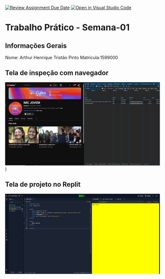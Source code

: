[![Review Assignment Due Date](https://classroom.github.com/assets/deadline-readme-button-22041afd0340ce965d47ae6ef1cefeee28c7c493a6346c4f15d667ab976d596c.svg)](https://classroom.github.com/a/fWV9gbnp)
[![Open in Visual Studio Code](https://classroom.github.com/assets/open-in-vscode-2e0aaae1b6195c2367325f4f02e2d04e9abb55f0b24a779b69b11b9e10269abc.svg)](https://classroom.github.com/online_ide?assignment_repo_id=18234838&assignment_repo_type=AssignmentRepo)
# Trabalho Prático - Semana-01

## Informações Gerais
Nome: Arthur Henrique Tristão Pinto
Matricula:1599000

## Tela de inspeção com navegador

![Print Ferramentas de Desenvolvedor](FotoDevTools_Arthur.png))


## Tela de projeto no Replit

![Print Repl.IT](FotoReplit_Arthur.png)
